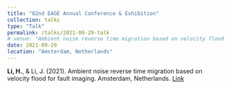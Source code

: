 ```yaml
---
title: "82nd EAGE Annual Conference & Exhibition"
collection: talks
type: "Talk"
permalink: /talks/2021-09-29-talk
# venue: "Ambient noise reverse time migration based on velocity flood for fault imaging"
date: 2021-09-29
location: "Amsterdam, Netherlands"
---
```


**Li, H.**, & Li, J. (2021). Ambient noise reverse time migration based on velocity flood for fault imaging. Amsterdam, Netherlands. [Link](https://doi.org/10.3997/2214-4609.202010449)